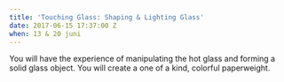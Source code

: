 ```yaml
---
title: 'Touching Glass: Shaping & Lighting Glass'
date: 2017-06-15 17:37:00 Z
when: 13 & 20 juni
---
```


You will have the experience of manipulating the hot glass and forming a solid glass object. You will create a one of a kind, colorful paperweight.